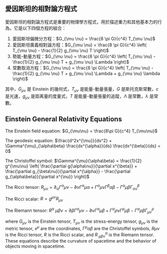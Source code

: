 ## 愛因斯坦的相對論方程式

愛因斯坦的相對論方程式是重要的物理學方程式，用於描述重力和其他基本力的行為。它是以下四個方程的組合：

1. 愛因斯坦偏微分方程：$G_{\mu \nu} = \frac{8 \pi G}{c^4} T_{\mu \nu}$
2. 愛因斯坦廣義相對論方程：$G_{\mu \nu} = \frac{8 \pi G}{c^4} \left( T_{\mu \nu} - \frac{1}{2} g_{\mu \nu} T \right)$
3. 勢能-動量方程：$G_{\mu \nu} = \frac{8 \pi G}{c^4} \left( T_{\mu \nu} - \frac{1}{2} g_{\mu \nu} T + g_{\mu \nu} \Lambda \right)$
4. 常數取消方程：$G_{\mu \nu} = \frac{8 \pi G}{c^4} \left( T_{\mu \nu} - \frac{1}{2} g_{\mu \nu} T + g_{\mu \nu} \Lambda + g_{\mu \nu} \lambda \right)$

其中，$G_{\mu \nu}$ 是 Einstein 的幾何式，$T_{\mu \nu}$ 是能量-動量張量，$G$ 是斯托克斯常數，$c$ 是光速，$g_{\mu \nu}$ 是距离量的度量式，$T$ 是能量-動量張量的追蹤，$\Lambda$ 是常數，$\lambda$ 是常數。

## Einstein General Relativity Equations

The Einstein field equation: $G_{\mu\nu} = \frac{8\pi G}{c^4} T_{\mu\nu}$

The geodesic equation: $\frac{d^2x^{\mu}}{ds^2} + \Gamma^{\mu}_{\alpha\beta} \frac{dx^{\alpha}}{ds} \frac{dx^{\beta}}{ds} = 0$

The Christoffel symbol: $\Gamma^{\mu}{\alpha\beta} = \frac{1}{2} g^{\mu\nu} \left( \frac{\partial g{\alpha\nu}}{\partial x^{\beta}} + \frac{\partial g_{\beta\nu}}{\partial x^{\alpha}} - \frac{\partial g_{\alpha\beta}}{\partial x^{\nu}} \right)$

The Ricci tensor: $R_{\mu\nu} = \partial_{\alpha} \Gamma^{\alpha}{\mu\nu} - \partial{\nu} \Gamma^{\alpha}{\mu\alpha} + \Gamma^{\alpha}{\mu\nu} \Gamma^{\beta}{\alpha\beta} - \Gamma^{\alpha}{\mu\beta} \Gamma^{\beta}_{\alpha\nu}$

The Ricci scalar: $R = g^{\mu\nu} R_{\mu\nu}$

The Riemann tensor: $R^{\alpha}{\ \mu\beta\nu} = \partial{\beta} \Gamma^{\alpha}{\mu\nu} - \partial{\nu} \Gamma^{\alpha}{\mu\beta} + \Gamma^{\alpha}{\rho\nu} \Gamma^{\rho}{\mu\beta} - \Gamma^{\alpha}{\rho\beta} \Gamma^{\rho}_{\mu\nu}$

where $G_{\mu\nu}$ is the Einstein tensor, $T_{\mu\nu}$ is the stress-energy tensor, $g_{\mu\nu}$ is the metric tensor, $x^{\mu}$ are the coordinates, $\Gamma^{\mu}{\alpha\beta}$ are the Christoffel symbols, $R{\mu\nu}$ is the Ricci tensor, $R$ is the Ricci scalar, and $R^{\alpha}_{\ \mu\beta\nu}$ is the Riemann tensor. These equations describe the curvature of spacetime and the behavior of objects moving in spacetime.


